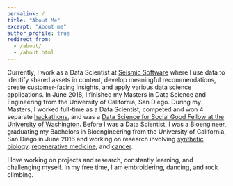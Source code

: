 ```yaml
---
permalink: /
title: "About Me"
excerpt: "About me"
author_profile: true
redirect_from: 
  - /about/
  - /about.html
---
```


Currently, I work as a Data Scientist at [Seismic Software](https://seismic.com/) where I use data to identify shared assets in content, develop meaningful recommendations, create customer-facing insights, and apply various data science applications. In June 2018, I finished my Masters in Data Science and Engineering from the University of California, San Diego. During my Masters, I worked full-time as a Data Scientist, competed and won 4 separate [hackathons](https://orysyastus.github.io//projects/), and was a [Data Science for Social Good Fellow at the University of Washington](https://escience.washington.edu/dssg/). Before I was a Data Scientist, I was a Bioengineer, graduating my Bachelors in Bioengineering from the University of California, San Diego in June 2016 and working on research involving [synthetic biology](https://www.youtube.com/watch?v=aHCbkR0uYs8&t=4s), [regenerative medicine](https://www.ncbi.nlm.nih.gov/pubmed/29405961), and [cancer](https://cancerres.aacrjournals.org/content/77/13_Supplement/1208.short). 

I love working on projects and research, constantly learning, and challenging myself. In my free time, I am embroidering, dancing, and rock climbing. 
